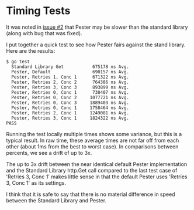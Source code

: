 # Timing Tests

It was noted in [issue #2](github.com/jgoodall/pester/issue/2) that Pester may be slower than the standard library (along with bug that was fixed).

I put together a quick test to see how Pester fairs against the stand library. Here are the results:

```
$ go test
  Standard Library Get           675178 ns Avg.
  Pester, Default                690157 ns Avg.
  Pester, Retries 1, Conc 1      671322 ns Avg.
  Pester, Retries 2, Conc 2      764386 ns Avg.
  Pester, Retries 3, Conc 3      893899 ns Avg.
  Pester, Retries 0, Conc 1      730407 ns Avg.
  Pester, Retries 0, Conc 2     1077721 ns Avg.
  Pester, Retries 0, Conc 3     1889403 ns Avg.
  Pester, Retries 0, Conc 1     1758464 ns Avg.
  Pester, Retries 2, Conc 1     1249081 ns Avg.
  Pester, Retries 3, Conc 1     1824322 ns Avg.
PASS
```

Running the test locally multiple times shows some variance, but this is a typical result. In raw time, these average times are not far off from each other (about 1ms from the best to worst case). In comparisons between percents, we see a drift of up to 3x.

The up to 3x drift between the near identical default Pester implementation and the Standard Library http.Get call compared to the last test case of 'Retries 3, Conc 1' makes little sense in that the default Pester uses 'Retries 3, Conc 1' as its settings.

I think that it is safe to say that there is no material difference in speed between the Standard Library and Pester. 
